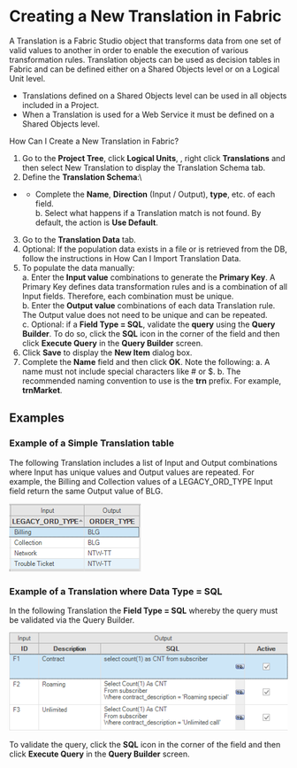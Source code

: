 # Creating a New Translation in Fabric

A Translation is a Fabric Studio object that transforms data from one set of valid values to another in order to enable the execution of various transformation rules. Translation objects can be used as decision tables in Fabric and can be defined either on a Shared Objects level or on a Logical Unit level. 
* Translations defined on a Shared Objects level can be used in all objects included in a Project. 
* When a Translation is used for a Web Service it must be defined on a Shared Objects level.

How Can I Create a New Translation in Fabric?

1.	Go to the **Project Tree**, click **Logical Units**, **<LU Name>**, right click **Translations** and then select New Translation to display the Translation Schema tab.
2.	Define the **Translation Schema**:\
* * Complete the **Name**, **Direction** (Input / Output), **type**, etc. of each field.\
    b. Select what happens if a Translation match is not found. By default, the action is **Use Default**.
3.	Go to the **Translation Data** tab.
4.	Optional: If the population data exists in a file or is retrieved from the DB, follow the instructions in How Can I Import Translation Data.
5.	To populate the data manually:\
    a. Enter the **Input value** combinations to generate the **Primary Key**. A Primary Key defines data transformation rules and is a combination of all Input fields. Therefore, each combination must be unique.\
    b. Enter the **Output value** combinations of each data Translation rule. The Output value does not need to be unique and can be repeated.\
    c. Optional: if a **Field Type = SQL**, validate the **query** using the **Query Builder**. To do so, click the **SQL** icon in the corner of the field and then click **Execute Query** in the **Query Builder** screen.
6.	Click **Save** to display the **New Item** dialog box.  
7.	Complete the **Name** field and then click **OK**. Note the following:
    a. A name must not include special characters like # or $.
    b. The recommended naming convention to use is the **trn** prefix. For example, **trnMarket**.

## Examples

### Example of a Simple Translation table

The following Translation includes a list of Input and Output combinations where Input has unique values and Output values are repeated.  For example, the Billing and Collection values of a LEGACY_ORD_TYPE Input field return the same Output value of BLG.

![image](/articles/09_translations/images/09_02_01%20Simple%20Translation%20table.png)

### Example of a Translation where Data Type = SQL

In the following Translation the **Field Type = SQL** whereby the query must be validated via the Query Builder.

![image](/articles/09_translations/images/09_02_02%20Data%20Type%20%3D%20SQL.png)

To validate the query, click the **SQL** icon in the corner of the field and then click **Execute Query** in the **Query Builder** screen.



